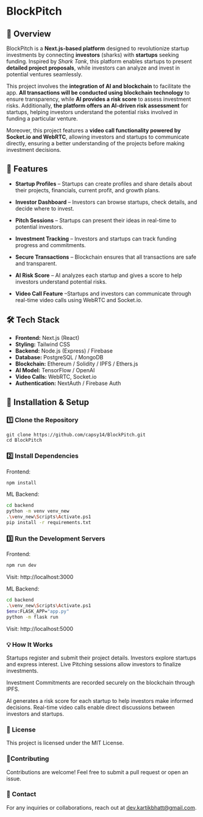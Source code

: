 # BlockPitch

## 📌 Overview

BlockPitch is a **Next.js-based platform** designed to revolutionize startup investments by connecting **investors** (sharks) with **startups** seeking funding. Inspired by *Shark Tank*, this platform enables startups to present **detailed project proposals**, while investors can analyze and invest in potential ventures seamlessly.

This project involves the **integration of AI and blockchain** to facilitate the app. **All transactions will be conducted using blockchain technology** to ensure transparency, while **AI provides a risk score** to assess investment risks. Additionally, **the platform offers an AI-driven risk assessment** for startups, helping investors understand the potential risks involved in funding a particular venture.

Moreover, this project features a **video call functionality powered by Socket.io and WebRTC**, allowing investors and startups to communicate directly, ensuring a better understanding of the projects before making investment decisions.


## 🚀 Features

- **Startup Profiles** – Startups can create profiles and share details about their projects, financials, current profit, and growth plans.
- **Investor Dashboard** – Investors can browse startups, check details, and decide where to invest.
- **Pitch Sessions** – Startups can present their ideas in real-time to potential investors.
- **Investment Tracking** – Investors and startups can track funding progress and commitments.
- **Secure Transactions** –  Blockchain ensures that all transactions are safe and transparent.

- **AI Risk Score** – AI analyzes each startup and gives a score to help investors understand potential risks.
- **Video Call Feature** –Startups and investors can communicate through real-time video calls using WebRTC and Socket.io.
## 🛠️ Tech Stack

- **Frontend:** Next.js (React)
- **Styling:** Tailwind CSS
- **Backend:** Node.js (Express) / Firebase
- **Database:** PostgreSQL / MongoDB
- **Blockchain:** Ethereum / Solidity / IPFS / Ethers.js
- **AI Model:** TensorFlow / OpenAI 
- **Video Calls:** WebRTC, Socket.io
- **Authentication:** NextAuth / Firebase Auth

## 🔧 Installation & Setup

### 1️⃣ Clone the Repository

```
git clone https://github.com/capsy14/BlockPitch.git
cd BlockPitch
```

### 2️⃣ Install Dependencies

Frontend:
```bash
npm install
```

ML Backend:
```bash
cd backend
python -m venv venv_new
.\venv_new\Scripts\Activate.ps1
pip install -r requirements.txt
```

### 3️⃣ Run the Development Servers

Frontend:
```bash
npm run dev
```
Visit: http://localhost:3000

ML Backend:
```bash
cd backend
.\venv_new\Scripts\Activate.ps1
$env:FLASK_APP="app.py"
python -m flask run
```
Visit: http://localhost:5000

### 💡 How It Works
Startups register and submit their project details.
Investors explore startups and express interest.
Live Pitching sessions allow investors to finalize investments.

Investment Commitments are recorded securely on the blockchain through IPFS.

AI generates a risk score for each startup to help investors make informed decisions.
Real-time video calls enable direct discussions between investors and startups.

### 📜 License
This project is licensed under the MIT License.

### 🤝Contributing
Contributions are welcome! Feel free to submit a pull request or open an issue.

### 📩 Contact
For any inquiries or collaborations, reach out at dev.kartikbhatt@gmail.com.

